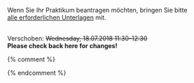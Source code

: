 

Wenn Sie Ihr Praktikum beantragen möchten, bringen Sie bitte<br />
<a href ="https://imi-bachelor.htw-berlin.de/studium/praktikum/#c10769">
alle erforderlichen Unterlagen</a> mit.
<br /><br />


<div class="alert alert-danger" role="alert">
Verschoben:
<s>Wednesday, 18.07.2018 11:30-12:30<br /></s>
</div>

<div class="alert alert-info" role="alert">
<b>Please check back here for changes!</b>
</div>



{% comment %}


<div class="alert alert-danger" role="alert">


{% endcomment %}
